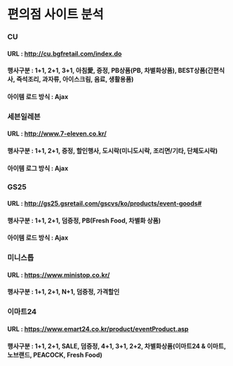 
# 편의점 사이트 분석

### CU
#### URL : http://cu.bgfretail.com/index.do
#### 행사구분 : 1+1, 2+1, 3+1, 아침愛, 증정, PB상품(PB, 차별화상품), BEST상품(간편식사, 즉석조리, 과자류, 아이스크림, 음료, 생활용품) 
#### 아이템 로드 방식 : Ajax

### 세븐일레븐
#### URL : http://www.7-eleven.co.kr/
#### 행사구분 : 1+1, 2+1, 증정, 할인행사, 도시락(미니도시락, 조리면/기타, 단체도시락)
#### 아이템 로그 방식 : Ajax

### GS25
#### URL : http://gs25.gsretail.com/gscvs/ko/products/event-goods#
#### 행사구분 : 1+1, 2+1, 덤증정, PB(Fresh Food, 차별화 상품)
#### 아이템 로드 방식 : Ajax

### 미니스톱
#### URL : https://www.ministop.co.kr/
#### 행사구분 : 1+1, 2+1, N+1, 덤증정, 가격할인

### 이마트24
#### URL : https://www.emart24.co.kr/product/eventProduct.asp
#### 행사구분 : 1+1, 2+1, SALE, 덤증정, 4+1, 3+1, 2+2, 차별화상품(이마트24 & 이마트, 노브랜드, PEACOCK, Fresh Food)
